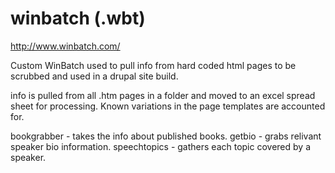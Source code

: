# winbatch (.wbt)
http://www.winbatch.com/

Custom WinBatch used to pull info from hard coded html pages to be scrubbed and used in a drupal site build.

info is pulled from all .htm pages in a folder and moved to an excel spread sheet for processing. Known variations in the page templates are accounted for.

bookgrabber - takes the info about published books.
getbio - grabs relivant speaker bio information.
speechtopics - gathers each topic covered by a speaker.
